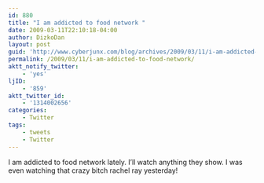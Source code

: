 ```yaml
---
id: 880
title: "I am addicted to food network "
date: 2009-03-11T22:10:18-04:00
author: DizkoDan
layout: post
guid: 'http://www.cyberjunx.com/blog/archives/2009/03/11/i-am-addicted-to-food-network/'
permalink: /2009/03/11/i-am-addicted-to-food-network/
aktt_notify_twitter:
    - 'yes'
ljID:
    - '859'
aktt_twitter_id:
    - '1314002656'
categories:
    - Twitter
tags:
    - tweets
    - Twitter
---
```


I am addicted to food network lately. I’ll watch anything they show. I was even watching that crazy bitch rachel ray yesterday!